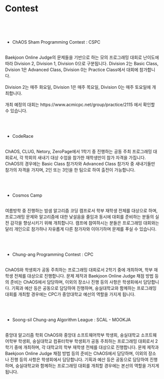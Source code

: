 # Contest
<br>
<br>
<br>

- ChAOS Sham Programming Contest : CSPC<br>
<br>
Baekjoon Online Judge의 문제들을 기반으로 하는 모의 프로그래밍 대회로 난이도에 따라 Division 2, Division 1, Division 0으로 구분됩니다. Division 2는 Basic Class, Dvision 1은 Advanced Class, Division 0는 Practice Class에서 대회에 참가합니다.<br>
<br>
Division 2는 매주 화요일, Division 1은 매주 목요일, Division 0는 매주 토요일에 개최합니다.<br>
<br>
개최 예정의 대회는 https://www.acmicpc.net/group/practice/2115 에서 확인할 수 있습니다.<br>
<br>
<br>
<br>

- CodeRace<br>
<br>
ChAOS, CLUG, Netory, ZeroPage에서 1학기 중 진행하는 공동 주최 프로그래밍 대회로서, 각 학회의 새내기 대상 수업을 참가한 재학생만이 참가 자격을 가집니다. ChAOS의 경우에는 Basic Class 참가자와 Advanced Class 참가자 중 새내기들만 참가의 자격을 가지며, 2인 또는 3인을 한 팀으로 하여 출전이 가능합니다. <br>
<br>
<br>
<br>

- Cosmos Camp<br>
<br>
여름방학 중 진행하는 밤샘 알고리즘 코딩 캠프로서 학부 재학생 전체를 대상으로 하며, 프로그래밍 문제와 알고리즘에 대한 낯설음을 줄임과 동시에 대회를 준비하는 분들의 실전 감각을 향상시키기 위해 개최합니다. 캠프에 참여하시는 분들은 프로그래밍 대회와는 달리 개인으로 참가하나 자유롭게 다른 참가자와 이야기하며 문제를 푸실 수 있습니다.<br>
<br>
<br>
<br>

- Chung-ang Programming Contest : CPC<br>
<br>
ChAOS와 학생회가 공동 주최하는 프로그래밍 대회로서 2학기 중에 개최하며, 학부 재학생 전체를 대상으로 진행합니다. 문제 제작과 Baekjoon Online Judge 채점 방법 등의 준비는 ChAOS에서 담당하며, 이외의 장소나 진행 등의 사항은 학생회에서 담당합니다. 기획과 예산 등은 공동으로 담당하여 진행하며, 숭실대학교와 함께하는 프로그래밍 대회를 개최할 경우에는 CPC가 중앙대학교 예선의 역할을 가지게 됩니다.<br>
<br>
<br>
<br>

- Soong-sil Chung-ang Algorithm League : SCAL - MOOKJA<br>
<br>
중앙대 알고리즘 학회 ChAOS와 중앙대 소프트웨어학부 학생회, 숭실대학교 소프트웨어학부 학생회, 숭실대학교 컴퓨터학부 학생회가 공동 주최하는 프로그래밍 대회로서 2학기 중에 개최하며, 각 대학교의 학부 재학생 전체를 대상으로 진행합니다. 문제 제작과 Baekjoon Online Judge 채점 방법 등의 준비는 ChAOS에서 담당하며, 이외의 장소나 진행 등의 사항은 학생회에서 담당합니다. 기획과 예산 등은 공동으로 담당하여 진행하며, 숭실대학교와 함께하는 프로그래밍 대회를 개최할 경우에는 본선의 역할을 가지게 됩니다.<br>

